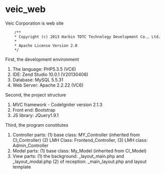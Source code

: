 veic_web
========

Veic Corporation is web site

		/**
 		* Copyright (c) 2013 Harbin TDTC Technology Development Co., Ltd.
 		*
 		* Apache License Version 2.0
 		*/
First, the development environment
1. The language: PHP5.3.5 (VC6)
2. IDE: Zend Studio 10.0.1 (V20130406)
3. Database: MySQL 5.5.31
4. Web Server: Apache 2.2.22 (VC6)

Second, the project structure
1. MVC framework - CodeIgniter version 2.1.3
2. Front end: Bootstrap
3. JS library: JQuery1.9.1

Third, the program constitutes
1. Controller parts:
(1) base class: MY_Controller (inherited from CI_Controller)
(2) LMH Class: Frontend_Controller,
(3) LMH class: Admin_Controller
2. Model parts:
(1) base class: My_Model (inherited from CI_Model)
3. View parts:
(1) the background: _layout_main.php and _layout_modal.php
(2) of reception: _main_layout.php and layout template

